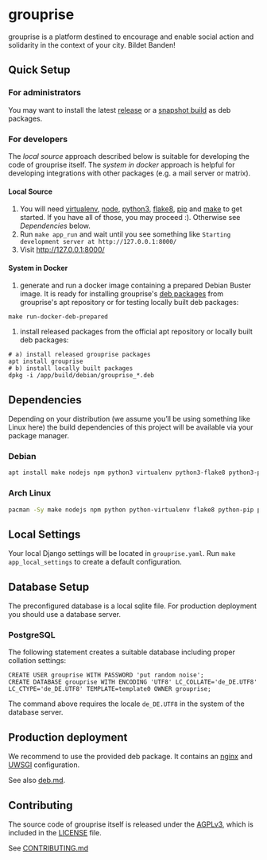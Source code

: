 # grouprise

grouprise is a platform destined to encourage and enable social action and solidarity in the context of your city. Bildet Banden!

## Quick Setup

### For administrators
You may want to install the latest [release](./-/blob/master/docs/deployment/deb.md) or a [snapshot build](https://git.hack-hro.de/grouprise/grouprise/builds/artifacts/master/raw/build/debian/export/grouprise.deb?job=deb-package) as deb packages.

### For developers

The *local source* approach described below is suitable for developing the code of grouprise itself.
The *system in docker* approach is helpful for developing integrations with other packages (e.g. a mail server or matrix).

#### Local Source

1. You will need [virtualenv](https://virtualenv.pypa.io/en/stable/), [node](https://nodejs.org/en/), [python3](https://www.python.org/), [flake8](http://flake8.pycqa.org/en/latest/), [pip](https://pip.pypa.io/en/stable/) and [make](https://www.gnu.org/software/make/) to get started. If you have all of those, you may proceed :). Otherwise see *Dependencies* below.
2. Run `make app_run` and wait until you see something like `Starting development server at http://127.0.0.1:8000/`
3. Visit http://127.0.0.1:8000/

#### System in Docker

1. generate and run a docker image containing a prepared Debian Buster image. It is ready for installing
grouprise's [deb packages](./-/blob/master/docs/deployment/deb.md) from grouprise's apt repository
or for testing locally built deb packages:
```shell
make run-docker-deb-prepared
```
1. install released packages from the official apt repository or locally built deb packages:
```shell
# a) install released grouprise packages
apt install grouprise
# b) install locally built packages
dpkg -i /app/build/debian/grouprise_*.deb
```


## Dependencies

Depending on your distribution (we assume you’ll be using something like Linux here) the build dependencies of this project will be available via your package manager.


### Debian
```sh
apt install make nodejs npm python3 virtualenv python3-flake8 python3-pip python3-sphinx python3-recommonmark python3-xapian
```


### Arch Linux
```sh
pacman -Sy make nodejs npm python python-virtualenv flake8 python-pip python-sphinx python-recommonmark python-xapian
```


## Local Settings

Your local Django settings will be located in `grouprise.yaml`.
Run `make app_local_settings` to create a default configuration.


## Database Setup

The preconfigured database is a local sqlite file.
For production deployment you should use a database server.

### PostgreSQL

The following statement creates a suitable database including proper collation settings:

    CREATE USER grouprise WITH PASSWORD 'put random noise';
    CREATE DATABASE grouprise WITH ENCODING 'UTF8' LC_COLLATE='de_DE.UTF8' LC_CTYPE='de_DE.UTF8' TEMPLATE=template0 OWNER grouprise;

The command above requires the locale `de_DE.UTF8` in the system of the database server.


## Production deployment

We recommend to use the provided deb package.
It contains an [nginx](nginx.org/) and [UWSGI](https://projects.unbit.it/uwsgi/) configuration.

See also [deb.md](./docs/deployment/deb.md).


## Contributing

The source code of grouprise itself is released under the [AGPLv3](LICENSE),
which is included in the [LICENSE](LICENSE) file.

See [CONTRIBUTING.md](./CONTRIBUTING.md)
